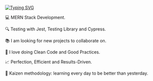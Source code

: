 

[![Typing SVG](https://readme-typing-svg.demolab.com?font=Fira+Code&pause=1000&color=F7ED16&center=true&vCenter=true&width=446&lines=%3CHello+Coders%2F%3E)](https://git.io/typing-svg)

 💻 MERN Stack Development.

  🔍 Testing with Jest, Testing Library and Cypress.

 📚 I am looking for new projects to collaborate on.

 🌟 I love doing Clean Code and Good Practices.

 📈 Perfection, Efficient and Results-Driven.

 🧠 Kaizen methodology: learning every day to be better than yesterday.
<!--
**JoseAlbel/JoseAlbel** is a ✨ _special_ ✨ repository because its `README.md` (this file) appears on your GitHub profile.

Here are some ideas to get you started:

- 🔭 I’m currently working on ...
- 🌱 I’m currently learning ...
- 👯 I’m looking to collaborate on ...
- 🤔 I’m looking for help with ...
- 💬 Ask me about ...
- 📫 How to reach me: ...
- 😄 Pronouns: ...
- ⚡ Fun fact: ...
-->
